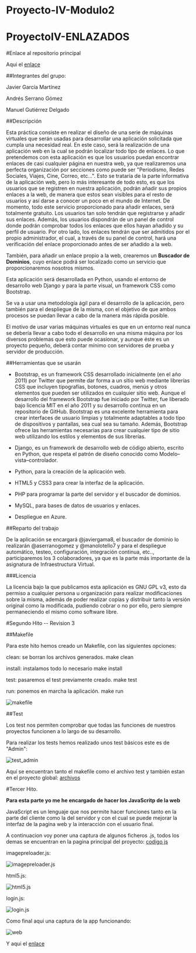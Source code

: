 # Proyecto-IV-Modulo2

# ProyectoIV-ENLAZADOS

#Enlace al repositorio principal

Aqui el [enlace](https://github.com/javiergama8/Proyecto-IV "web")

##Integrantes del grupo:

Javier García Martínez

Andrés Serrano Gómez

Manuel Gutiérrez Delgado

##Descripción

Esta práctica consiste en realizar el diseño de una serie de máquinas virtuales que serán usadas para desarrollar una aplicación solicitada que cumpla una necesidad real. En este caso, será la realización de una aplicación web en la cual se podrán localizar todo tipo de enlaces. Lo que pretendemos con esta aplicación es que los usuarios puedan encontrar enlaces de casi cualquier página en nuestra web, ya que realizaremos una perfecta organización por secciones como puede ser "Periodismo, Redes Sociales, Viajes, Cine, Correo, etc...". Esto se trataría de la parte informativa de la aplicación web, pero lo más interesante de todo esto, es que los usuarios que se registren en nuestra aplicación, podrán añadir sus propios enlaces a la web, de manera que estos sean visibles para el resto de usuarios y así darse a conocer un poco en el mundo de Internet. De momento, todo este servicio proporcionado para añadir enlaces, será totalmente gratuito. Los usuarios tan solo tendrán que registrarse y añadir sus enlaces. Además, los usuarios dispondrán de un panel de control donde podrán comprobar todos los enlaces que ellos hayan añadido y su perfil de usuario. Por otro lado, los enlaces tendrán que ser admitidos por el propio administrador, el cual, a través de su panel de control, hará una verificación del enlace proporcionado antes de ser añadido a la web.

También, para añadir un enlace propio a la web, crearemos un __Buscador de Dominios__, cuyo enlace podrá ser localizado como un servicio que proporcionaremos nosotros mismos.

Esta aplicación será desarrollada en Python, usando el entorno de desarrollo web Django y para la parte visual, un framework CSS como Bootstrap.

Se va a usar una metodología ágil para el desarrollo de la aplicación, pero también para el despliegue de la misma, con el objetivo de que ambos procesos se puedan llevar a cabo de la manera más rápida posible.

El motivo de usar varias máquinas virtuales es que en un entorno real nunca se debería llevar a cabo todo el desarrollo en una misma máquina por los diversos problemas que esto puede ocasionar, y aunque éste es un proyecto pequeño, deberá contar mínimo con servidores de prueba y servidor de producción.

##Herramientas que se usarán

- Bootstrap, es un framework CSS desarrollado inicialmente (en el año 2011) por Twitter que permite dar forma a un sitio web mediante librerías CSS que incluyen tipografías, botones, cuadros, menús y otros elementos que pueden ser utilizados en cualquier sitio web.
Aunque el desarrollo del framework Bootstrap fue iniciado por Twitter, fue liberado bajo licencia MIT en el año 2011 y su desarrollo continua en un repositorio de GitHub. Bootstrap es una excelente herramienta para crear interfaces de usuario limpias y totalmente adaptables a todo tipo de dispositivos y pantallas, sea cual sea su tamaño. Además, Bootstrap ofrece las herramientas necesarias para crear cualquier tipo de sitio web utilizando los estilos y elementos de sus librerías.

- Django, es un framework de desarrollo web de código abierto, escrito en Python, que respeta el patrón de diseño conocido como Modelo–vista–controlador.

- Python, para la creación de la aplicación web.

- HTML5 y CSS3 para crear la interfaz de la aplicación.

- PHP para programar la parte del servidor y el buscador de dominios.

- MySQL, para bases de datos de usuarios y enlaces.

- Despliegue en Azure.

##Reparto del trabajo

De la aplicación se encargará @javiergama8, el buscador de dominio lo realizarán @aserranogomez y @manolotello7 y para el despliegue automático, testeo, configuración, integración continua, etc.., participaremos los 3 colaboradores, ya que es la parte más importante de la asignatura de Infraestructura Virtual.

###Licencia

La licencia bajo la que publicamos esta aplicación es GNU GPL v3, esto da permiso a cualquier persona u organización para realizar modificaciones sobre la misma, además de poder realizar copias y distribuir tanto la versión original como la modificada, pudiendo cobrar o no por ello, pero siempre permaneciendo el mismo como software libre.

#Segundo Hito -- Revision 3

##Makefile

Para este hito hemos creado un Makefile, con las siguientes opciones:

clean: se borran los archivos generados. make clean

install: instalamos todo lo necesario make install

test: pasaremos el test previamente creado. make test

run: ponemos en marcha la aplicación. make run


![makefile](https://i.gyazo.com/6befc103f435495e9775085c5eee0627.png)


##Test

Los test nos permiten comprobar que todas las funciones de nuestros proyectos funcionen a lo largo de su desarrollo.

Para realizar los tests hemos realizado unos test básicos este es de "Admin":

![test_admin](https://i.gyazo.com/aed59cfc06cf5f0dd7e92b66a01ad28b.png)


Aquí se encuentran tanto el makefile como el archivo test y también estan en el proyecto global: [archivos](https://github.com/aserranogomez/Proyecto-IV-Modulo2 "archivos")


#Tercer Hito.

**Para esta parte yo me he encargado de hacer los JavaScritp de la web**

JavaScript es un lenguaje que nos permite hacer funciones tanto en la parte del cliente como la del servidor y con el cual se puede mejorar la interfaz de la pagina web y la interacción con el usuario final.

A continuacion voy poner una captura de algunos ficheros .js, todos los demas se encuentran en la pagina principal del proyecto: [codigo js](https://github.com/javiergama8/Proyecto-IV/tree/master/Codigo/js "codigo js")


imagepreloader.js:

![imagepreloader.js](https://i.gyazo.com/83d1a529b5a937a7cbd70824f2eb5a16.png)

html5.js:

![html5.js](https://i.gyazo.com/9e889cc1e18732959b1821f804c8b964.png)

login.js:

![login.js](https://i.gyazo.com/d7e03dd47b043c20f419a9b331852110.png)

Como final aqui una captura de la app funcionando:

![web](https://i.gyazo.com/5b55102537e466986a62cbc396c2827e.png)

Y aqui el [enlace](https://4d92e3c4debb26c3d41ede4785392b1af3f3992f.googledrive.com/host/0B8nOgCL0Aof1SmhSWE1VaFNLOWM/Secciones.html "web")



